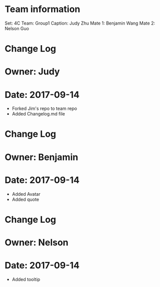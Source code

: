 # Team information

Set: 4C
Team: Group1
Caption: Judy Zhu
Mate 1: Benjamin Wang
Mate 2: Nelson Guo



# Change Log
# Owner: Judy
# Date: 2017-09-14
 - Forked Jim's repo to team repo
 - Added Changelog.md file

# Change Log 
# Owner: Benjamin
# Date: 2017-09-14
 - Added Avatar
 - Added quote

# Change Log
# Owner: Nelson
# Date: 2017-09-14
 - Added tooltip